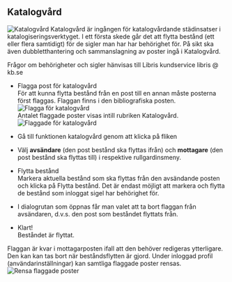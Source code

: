 

## Katalogvård

![Katalogvård](Katalogvard.png)
Katalogvård är ingången för katalogvårdande städinsatser i katalogiseringsverktyget. I ett första skede går det att flytta bestånd (ett eller flera samtidigt) för de sigler man har har behörighet för. På sikt ska även dubbletthantering och sammanslagning av poster ingå i Katalogvård.

Frågor om behörigheter och sigler hänvisas till Libris kundservice libris @ kb.se


  * Flagga post för katalogvård
    </br>För att kunna flytta bestånd från en post till en annan måste posterna först flaggas. Flaggan finns i den bibliografiska posten.
    ![Flagga för katalogvård](Flaggakatalogvard.png)
    </br>Antalet flaggade poster visas intill rubriken Katalogvård.
    ![Flaggade för katalogvård](Flaggadeforkatalogvard.png)

  * Gå till funktionen katalogvård genom att klicka på fliken
  
  * Välj **avsändare** (den post bestånd ska flyttas ifrån) och **mottagare** (den post bestånd ska flyttas till) i respektive rullgardinsmeny.

  * Flytta bestånd
    </br>Markera aktuella bestånd som ska flyttas från den avsändande posten och klicka på Flytta bestånd. Det är endast möjligt att markera och flytta de bestånd som inloggat sigel har behörighet för. 
 
  * I dialogrutan som öppnas får man valet att ta bort flaggan från avsändaren, d.v.s. den post som beståndet flyttats från.
  
  * Klart!
    </br>Beståndet är flyttat. 
    
  Flaggan är kvar i mottagarposten ifall att den behöver redigeras ytterligare. Den kan kan tas bort när beståndsflytten är gjord. Under inloggad profil (användarinställningar) kan samtliga flaggade poster rensas.
  ![Rensa flaggade poster](Rensaflaggadeposter.png)
